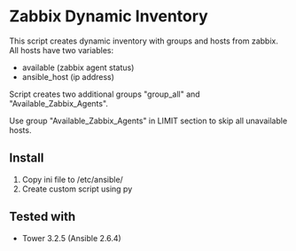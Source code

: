 Zabbix Dynamic Inventory
=======================

This script creates dynamic inventory with groups and hosts from zabbix.
All hosts have two variables:
- available (zabbix agent status)
- ansible_host (ip address)

Script creates two additional groups "group_all" and "Available_Zabbix_Agents".

Use group "Available_Zabbix_Agents" in LIMIT section to skip all unavailable hosts.

## Install
1. Copy ini file to /etc/ansible/
2. Create custom script using py

## Tested with
- Tower 3.2.5 (Ansible 2.6.4)
